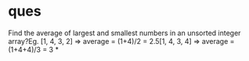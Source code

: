 # ques
 Find the average of largest and smallest numbers in an unsorted integer array?Eg. [1, 4, 3, 2] => average = (1+4)/2 = 2.5[1, 4, 3, 4] => average = (1+4+4)/3 = 3 *

